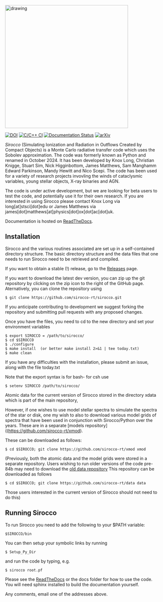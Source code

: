 <img src="https://github.com/user-attachments/assets/1f4b0865-251d-407f-821a-021f7a0beac8" alt="drawing" style="width:400px;"/>

[![DOI](https://zenodo.org/badge/DOI/10.5281/zenodo.13969075.svg)](https://doi.org/10.5281/zenodo.13969075)
[![C/C++ CI](https://github.com/sirocco-rt/sirocco/actions/workflows/build.yml/badge.svg)](https://github.com/sirocco-rt/sirocco/actions/workflows/build.yml)
[![Documentation Status](https://readthedocs.org/projects/sirocco-rt/badge/?version=latest)](https://sirocco-rt.readthedocs.io/en/latest/?badge=latest)
[![arXiv](https://img.shields.io/badge/arXiv-2410.19908-b31b1b.svg)](https://arxiv.org/abs/2410.19908)

*Sirocco* (Simulating Ionization and Radiation in Outflows Created by Compact Objects) is a Monte Carlo radiative transfer code which uses the Sobolev approximation. The code was formerly known as Python and renamed in October 2024. It has been developed by Knox Long, Christian Knigge, Stuart Sim, Nick Higginbottom, James Matthews, Sam Manghamm Edward Parkinson, Mandy Hewitt and Nico Scepi. The code has been used for a variety of research projects invovling the winds of cataclysmic variables, young stellar objects, X-ray binaries and AGN.

The code is under active development, but we are looking for beta users to test the code, and potentially use it for their own research. If you are interested in using Sirocco please contact Knox Long via long[at]stsci[dot]edu 
or James Matthews via james[dot]matthews[at]physics[dot]ox[dot]ac[dot]uk.

Documentation is hosted on [ReadTheDocs](http://sirocco-rt.readthedocs.io/en/dev/).

## Installation

Sirocco and the various routines associated are set up in a self-contained directory structure. The basic directory structure and the data files that one needs to run Sirocco need to be retrieved and compiled. 

If you want to obtain a stable (!) release, go to the [Releases](https://github.com/sirocco-rt/sirocco/releases) page.

If you want to download the latest dev version, you can zip up the git repository by clicking on the zip icon to the right of the GitHub page. Aternatively, you can clone the repository using 

    $ git clone https://github.com/sirocco-rt/sirocco.git 

If you anticipate contributing to development we suggest forking the repository and submitting pull requests with any proposed changes.

Once you have the files, you need to cd to the new directory and set your environment variables
    
    $ export SIROCCO = /path/to/sirocco/
    $ cd $SIROCCO
    $ ./configure
    $ make install  (or better make install 2>&1 | tee today.txt)
    $ make clean

If you have any difficulties with the installation, please submit an issue, along with the file today.txt

Note that the export syntax is for bash- for csh use 
  
    $ setenv SIROCCO /path/to/sirocco/

Atomic data for the current version of Sirocco stored in the directory xdata which is part of the main repository,

However, if one wishes to use model stellar spectra to simulate the spectra of the star or disk, one my wish to
also to download various model grids of spectra that have been used in conjunction with Sirocco/Python over the years. These are in a separate [models repository]((https://github.com/sirocco-rt/xmod).  

These can be downloaded as follows:

    $ cd $SIROCCO; git clone https://github.com/sirocco-rt/xmod xmod 

(Previously, both the atomic data and the model grids were stored in a separate repository.  Users wishing
to run older versions of the code pre-84b may need to download the 
[old data repository](https://github.com/sirocco-rt/data)  This repository can be downloaded as follows


    $ cd $SIROCCO; git clone https://github.com/sirocco-rt/data data

Those users interested in the current version of Sirocco should not need to do this)

## Running Sirocco

To run Sirocco you need to add the following to your $PATH variable:

    $SIROCCO/bin

You can then setup your symbolic links by running 

    $ Setup_Py_Dir

and run the code by typing, e.g.

    $ sirocco root.pf


Please see the [ReadTheDocs](http://sirocco-rt.readthedocs.io/en/dev/) or the docs folder for how to use the code. You will need sphinx installed to build the documentation yourself. 

Any comments, email one of the addresses above.
